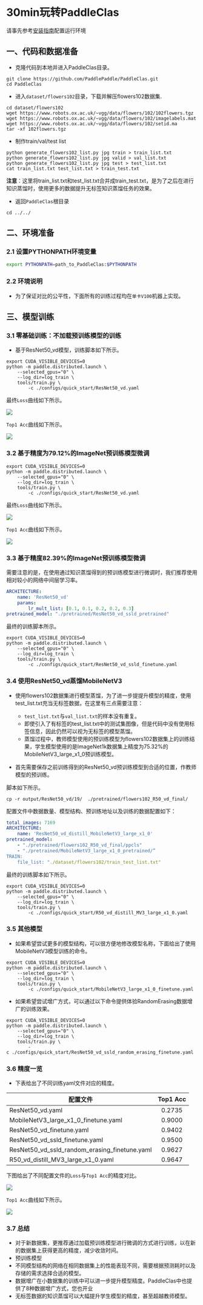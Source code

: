 # 30min玩转PaddleClas

请事先参考[安装指南](install.md)配置运行环境


## 一、代码和数据准备

* 克隆代码到本地并进入PaddleClas目录。

```
git clone https://github.com/PaddlePaddle/PaddleClas.git
cd PaddleClas
```

* 进入`dataset/flowers102`目录，下载并解压flowers102数据集.

```shell
cd dataset/flowers102
wget https://www.robots.ox.ac.uk/~vgg/data/flowers/102/102flowers.tgz
wget https://www.robots.ox.ac.uk/~vgg/data/flowers/102/imagelabels.mat
wget https://www.robots.ox.ac.uk/~vgg/data/flowers/102/setid.ma
tar -xf 102flowers.tgz
```

* 制作train/val/test list

```shell
python generate_flowers102_list.py jpg train > train_list.txt
python generate_flowers102_list.py jpg valid > val_list.txt
python generate_flowers102_list.py jpg test > test_list.txt
cat train_list.txt test_list.txt > train_test.txt
```

**注意**：这里将train_list.txt和test_list.txt合并成train_test.txt，是为了之后在进行知识蒸馏时，使用更多的数据提升无标签知识蒸馏任务的效果。


* 返回`PaddleClas`根目录

```
cd ../../
```

## 二、环境准备

### 2.1 设置PYTHONPATH环境变量

```bash
export PYTHONPATH=path_to_PaddleClas:$PYTHONPATH
```

### 2.2 环境说明

* 为了保证对比的公平性，下面所有的训练过程均在`单卡V100`机器上实现。


## 三、模型训练


### 3.1 零基础训练：不加载预训练模型的训练

* 基于ResNet50_vd模型，训练脚本如下所示。

```shell
export CUDA_VISIBLE_DEVICES=0
python -m paddle.distributed.launch \  
    --selected_gpus="0" \  
    --log_dir=log_train \  
    tools/train.py \  
        -c ./configs/quick_start/ResNet50_vd.yaml

```

最终`Loss`曲线如下所示。

![](../../images/quick_start/r50_vd_loss.png)

`Top1 Acc`曲线如下所示。

![](../../images/quick_start/r50_vd_acc.png)


### 3.2 基于精度为79.12\%的ImageNet预训练模型微调


```shell
export CUDA_VISIBLE_DEVICES=0
python -m paddle.distributed.launch \  
    --selected_gpus="0" \  
    --log_dir=log_train \  
    tools/train.py \  
        -c ./configs/quick_start/ResNet50_vd.yaml

```

最终`Loss`曲线如下所示。

![](../../images/quick_start/r50_vd_pretrained_loss.png)

`Top1 Acc`曲线如下所示。

![](../../images/quick_start/r50_vd_pretrained_acc.png)


### 3.3 基于精度82.39\%的ImageNet预训练模型微调


需要注意的是，在使用通过知识蒸馏得到的预训练模型进行微调时，我们推荐使用相对较小的网络中间层学习率。


```yaml
ARCHITECTURE:
    name: 'ResNet50_vd'
    params:
        lr_mult_list: [0.1, 0.1, 0.2, 0.2, 0.3]
pretrained_model: "./pretrained/ResNet50_vd_ssld_pretrained"
```


最终的训练脚本所示。
```shell
export CUDA_VISIBLE_DEVICES=0
python -m paddle.distributed.launch \  
    --selected_gpus="0" \  
    --log_dir=log_train \  
    tools/train.py \  
        -c ./configs/quick_start/ResNet50_vd_ssld_finetune.yaml
```

### 3.4 使用ResNet50_vd蒸馏MobileNetV3

* 使用flowers102数据集进行模型蒸馏，为了进一步提提升模型的精度，使用test_list.txt充当无标签数据，在这里有三点需要注意：
    * `test_list.txt`与`val_list.txt`的样本没有重复。
    * 即使引入了有标签的test_list.txt中的测试集图像，但是代码中没有使用标签信息，因此仍然可以视为无标签的模型蒸馏。
    * 蒸馏过程中，教师模型使用的预训练模型为flowers102数据集上的训练结果，学生模型使用的是ImageNet1k数据集上精度为75.32\%的MobileNetV3_large_x1_0预训练模型。

* 首先需要保存之前训练得到的ResNet50_vd预训练模型到合适的位置，作教师模型的预训练。

脚本如下所示。

```shell
cp -r output/ResNet50_vd/19/  ./pretrained/flowers102_R50_vd_final/
```


配置文件中数据数量、模型结构、预训练地址以及训练的数据配置如下：

```yaml
total_images: 7169
ARCHITECTURE:
    name: 'ResNet50_vd_distill_MobileNetV3_large_x1_0'
pretrained_model:
    - "./pretrained/flowers102_R50_vd_final/ppcls"
    - "./pretrained/MobileNetV3_large_x1_0_pretrained/”
TRAIN:
    file_list: "./dataset/flowers102/train_test_list.txt"
```

最终的训练脚本如下所示。

```shell
export CUDA_VISIBLE_DEVICES=0
python -m paddle.distributed.launch \  
    --selected_gpus="0" \  
    --log_dir=log_train \  
    tools/train.py \  
        -c ./configs/quick_start/R50_vd_distill_MV3_large_x1_0.yaml

```


### 3.5 其他模型

* 如果希望尝试更多的模型结构，可以很方便地修改模型名称，下面给出了使用MobileNetV3模型训练的命令。

```shell
export CUDA_VISIBLE_DEVICES=0
python -m paddle.distributed.launch \  
    --selected_gpus="0" \  
    --log_dir=log_train \  
    tools/train.py \  
        -c ./configs/quick_start/MobileNetV3_large_x1_0_finetune.yaml

```

* 如果希望尝试增广方式，可以通过以下命令提供体验RandomErasing数据增广的训练效果。

```shell
export CUDA_VISIBLE_DEVICES=0
python -m paddle.distributed.launch \  
    --selected_gpus="0" \  
    --log_dir=log_train \  
    tools/train.py \  
        -c ./configs/quick_start/ResNet50_vd_ssld_random_erasing_finetune.yaml
```



### 3.6 精度一览

* 下表给出了不同训练yaml文件对应的精度。

|配置文件 | Top1 Acc |
|- |:-: |
| ResNet50_vd.yaml | 0.2735 |
| MobileNetV3_large_x1_0_finetune.yaml | 0.9000 |
| ResNet50_vd_finetune.yaml | 0.9402 |
| ResNet50_vd_ssld_finetune.yaml | 0.9500 |
| ResNet50_vd_ssld_random_erasing_finetune.yaml | 0.9627 |
| R50_vd_distill_MV3_large_x1_0.yaml | 0.9647 |


下图给出了不同配置文件的`Loss`与`Top1 Acc`的精度对比。


![](../../images/quick_start/all_loss.png)

`Top1 Acc`曲线如下所示。

![](../../images/quick_start/all_acc.png)


### 3.7 总结

* 对于新数据集，更推荐通过加载预训练模型进行微调的方式进行训练，以在新的数据集上获得更高的精度，减少收敛时间。
* 预训练模型
* 不同模型结构的网络在相同数据集上的性能表现不同，需要根据预测耗时以及存储的需求选择合适的模型。
* 数据增广在小数据集的训练中可以进一步提升模型精度。PaddleClas中也提供了8种数据增广方式，您也开业
* 无标签数据的知识蒸馏可以大幅提升学生模型的精度，甚至超越教师模型。
